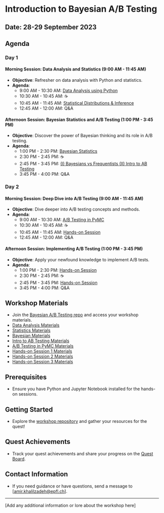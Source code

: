 # Introduction to Bayesian A/B Testing

## Date: 28-29 September 2023

## Agenda

### Day 1

#### Morning Session: Data Analysis and Statistics (9:00 AM - 11:45 AM)
- **Objective**: Refresher on data analysis with Python and statistics.
- **Agenda**:
  - 9:00 AM - 10:30 AM: [Data Analysis using Python](https://github.com/epfl-exts/WEF-workshop-2023/tree/main/Day1-01)
  - 10:30 AM - 10:45 AM: ☕
  - 10:45 AM - 11:45 AM: [Statistical Distributions & Inference](https://github.com/epfl-exts/WEF-workshop-2023/tree/main/Day1-02)
  - 12:45 AM - 12:00 AM: Q&A 

#### Afternoon Session: Bayesian Statistics and A/B Testing (1:00 PM - 3:45 PM)
- **Objective**: Discover the power of Bayesian thinking and its role in A/B testing.
- **Agenda**:
  - 1:00 PM - 2:30 PM: [Bayesian Statistics](https://github.com/epfl-exts/WEF-workshop-2023/tree/main/Day1-03)
  - 2:30 PM - 2:45 PM: ☕
  - 2:45 PM - 3:45 PM: [(I) Bayesians vs Frequentists (II) Intro to AB Testing](https://github.com/epfl-exts/WEF-workshop-2023/tree/main/Day1-04)
  - 3:45 PM - 4:00 PM: Q&A 



### Day 2

#### Morning Session: Deep Dive into A/B Testing (9:00 AM - 11:45 AM)
- **Objective**: Dive deeper into A/B testing concepts and methods.
- **Agenda**:
  - 9:00 AM - 10:30 AM: [A/B Testing in PyMC](https://github.com/epfl-exts/WEF-workshop-2023/tree/main/Day2-01)
  - 10:30 AM - 10:45 AM: ☕
  - 10:45 AM - 11:45 AM: [Hands-on Session](https://github.com/epfl-exts/WEF-workshop-2023/tree/main/Day2-02)
  - 12:45 AM - 12:00 AM: Q&A 


#### Afternoon Session: Implementing A/B Testing (1:00 PM - 3:45 PM)
- **Objective**: Apply your newfound knowledge to implement A/B tests.
- **Agenda**:
  - 1:00 PM - 2:30 PM: [Hands-on Session]()
  - 2:30 PM - 2:45 PM: ☕
  - 2:45 PM - 3:45 PM: [Hands-on Session]()
  - 3:45 PM - 4:00 PM: Q&A 


## Workshop Materials
- Join the [Bayesian A/B Testing repo](https://github.com/your-username/workshop-repo) and access your workshop materials.
- [Data Analysis Materials](https://github.com/your-username/workshop-repo/data-analysis)
- [Statistics Materials](https://github.com/your-username/workshop-repo/statistics)
- [Bayesian Materials](https://github.com/your-username/workshop-repo/bayesian)
- [Intro to AB Testing Materials](https://github.com/your-username/workshop-repo/intro-to-ab)
- [A/B Testing in PyMC Materials](https://github.com/your-username/workshop-repo/ab-pymc)
- [Hands-on Session 1 Materials](https://github.com/your-username/workshop-repo/hands-on-session1)
- [Hands-on Session 2 Materials](https://github.com/your-username/workshop-repo/hands-on-session2)
- [Hands-on Session 3 Materials](https://github.com/your-username/workshop-repo/hands-on-session3)

## Prerequisites
- Ensure you have Python and Jupyter Notebook installed for the hands-on sessions.

## Getting Started
- Explore the [workshop repository](https://github.com/your-username/workshop-repo) and gather your resources for the quest!

## Quest Achievements
- Track your quest achievements and share your progress on the [Quest Board](https://github.com/your-username/workshop-repo/issues).

## Contact Information
- If you need guidance or have questions, send a message to [amir.khalilzadeh@epfl.ch].
---

[Add any additional information or lore about the workshop here]
